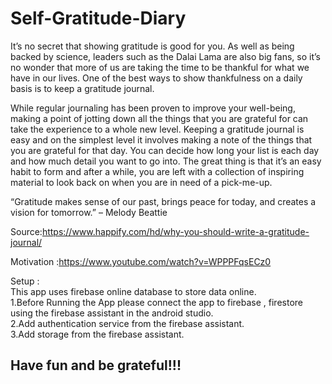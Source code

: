 # Self-Gratitude-Diary

It’s no secret that showing gratitude is good for you. As well as being backed by science, leaders such as the Dalai Lama are also big fans, so it’s no wonder that more of us are taking the time to be thankful for what we have in our lives. One of the best ways to show thankfulness on a daily basis is to keep a gratitude journal. 

While regular journaling has been proven to improve your well-being, making a point of jotting down all the things that you are grateful for can take the experience to a whole new level. Keeping a gratitude journal is easy and on the simplest level it involves making a note of the things that you are grateful for that day. You can decide how long your list is each day and how much detail you want to go into. The great thing is that it’s an easy habit to form and after a while, you are left with a collection of inspiring material to look back on when you are in need of a pick-me-up.

“Gratitude makes sense of our past, brings peace for today, and creates a vision for tomorrow.” – Melody Beattie

Source:https://www.happify.com/hd/why-you-should-write-a-gratitude-journal/

Motivation :https://www.youtube.com/watch?v=WPPPFqsECz0


Setup :</br>
This app uses firebase online database to store data online. </br>
1.Before Running the App please connect the app to firebase , firestore using the firebase assistant in the android studio.</br>
2.Add authentication service from the firebase assistant.</br>
3.Add storage from the firebase assistant.</br>

## Have fun and be grateful!!!





